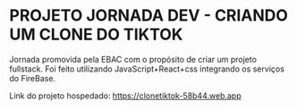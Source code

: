 # PROJETO JORNADA DEV - CRIANDO UM CLONE DO TIKTOK
Jornada promovida pela EBAC com o propósito de criar um projeto fullstack. 
Foi feito utilizando JavaScript+React+css integrando os serviços do FireBase.

Link do projeto hospedado:
<https://clonetiktok-58b44.web.app>
